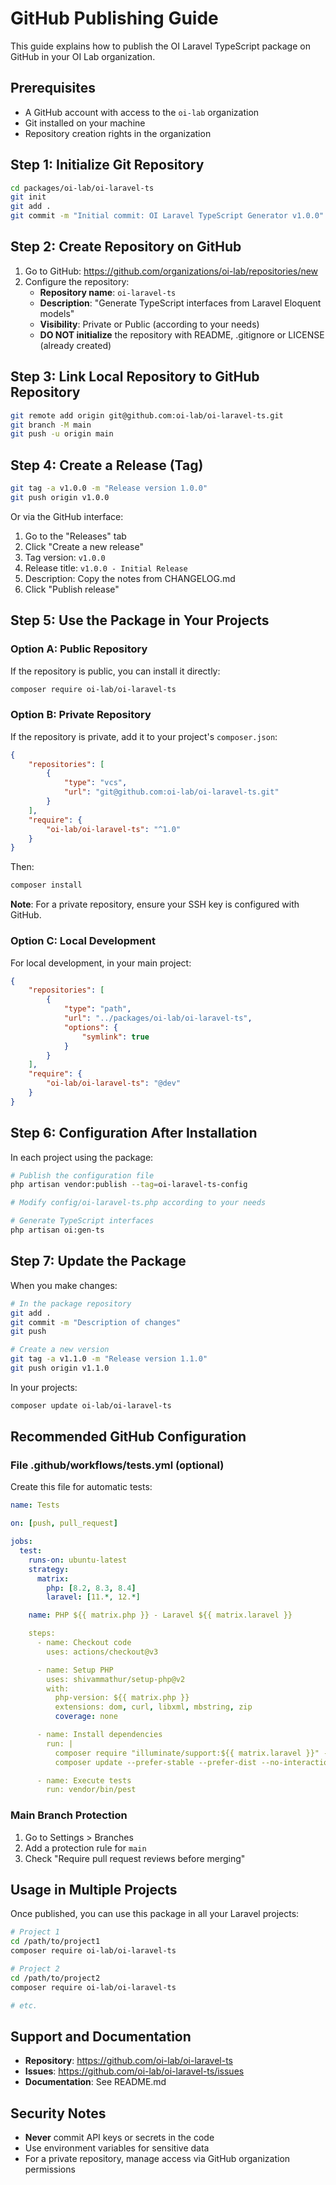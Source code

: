 # GitHub Publishing Guide

This guide explains how to publish the OI Laravel TypeScript package on GitHub in your OI Lab organization.

## Prerequisites

- A GitHub account with access to the `oi-lab` organization
- Git installed on your machine
- Repository creation rights in the organization

## Step 1: Initialize Git Repository

```bash
cd packages/oi-lab/oi-laravel-ts
git init
git add .
git commit -m "Initial commit: OI Laravel TypeScript Generator v1.0.0"
```

## Step 2: Create Repository on GitHub

1. Go to GitHub: https://github.com/organizations/oi-lab/repositories/new
2. Configure the repository:
   - **Repository name**: `oi-laravel-ts`
   - **Description**: "Generate TypeScript interfaces from Laravel Eloquent models"
   - **Visibility**: Private or Public (according to your needs)
   - **DO NOT initialize** the repository with README, .gitignore or LICENSE (already created)

## Step 3: Link Local Repository to GitHub Repository

```bash
git remote add origin git@github.com:oi-lab/oi-laravel-ts.git
git branch -M main
git push -u origin main
```

## Step 4: Create a Release (Tag)

```bash
git tag -a v1.0.0 -m "Release version 1.0.0"
git push origin v1.0.0
```

Or via the GitHub interface:
1. Go to the "Releases" tab
2. Click "Create a new release"
3. Tag version: `v1.0.0`
4. Release title: `v1.0.0 - Initial Release`
5. Description: Copy the notes from CHANGELOG.md
6. Click "Publish release"

## Step 5: Use the Package in Your Projects

### Option A: Public Repository

If the repository is public, you can install it directly:

```bash
composer require oi-lab/oi-laravel-ts
```

### Option B: Private Repository

If the repository is private, add it to your project's `composer.json`:

```json
{
    "repositories": [
        {
            "type": "vcs",
            "url": "git@github.com:oi-lab/oi-laravel-ts.git"
        }
    ],
    "require": {
        "oi-lab/oi-laravel-ts": "^1.0"
    }
}
```

Then:

```bash
composer install
```

**Note**: For a private repository, ensure your SSH key is configured with GitHub.

### Option C: Local Development

For local development, in your main project:

```json
{
    "repositories": [
        {
            "type": "path",
            "url": "../packages/oi-lab/oi-laravel-ts",
            "options": {
                "symlink": true
            }
        }
    ],
    "require": {
        "oi-lab/oi-laravel-ts": "@dev"
    }
}
```

## Step 6: Configuration After Installation

In each project using the package:

```bash
# Publish the configuration file
php artisan vendor:publish --tag=oi-laravel-ts-config

# Modify config/oi-laravel-ts.php according to your needs

# Generate TypeScript interfaces
php artisan oi:gen-ts
```

## Step 7: Update the Package

When you make changes:

```bash
# In the package repository
git add .
git commit -m "Description of changes"
git push

# Create a new version
git tag -a v1.1.0 -m "Release version 1.1.0"
git push origin v1.1.0
```

In your projects:

```bash
composer update oi-lab/oi-laravel-ts
```

## Recommended GitHub Configuration

### File .github/workflows/tests.yml (optional)

Create this file for automatic tests:

```yaml
name: Tests

on: [push, pull_request]

jobs:
  test:
    runs-on: ubuntu-latest
    strategy:
      matrix:
        php: [8.2, 8.3, 8.4]
        laravel: [11.*, 12.*]

    name: PHP ${{ matrix.php }} - Laravel ${{ matrix.laravel }}

    steps:
      - name: Checkout code
        uses: actions/checkout@v3

      - name: Setup PHP
        uses: shivammathur/setup-php@v2
        with:
          php-version: ${{ matrix.php }}
          extensions: dom, curl, libxml, mbstring, zip
          coverage: none

      - name: Install dependencies
        run: |
          composer require "illuminate/support:${{ matrix.laravel }}" --no-interaction --no-update
          composer update --prefer-stable --prefer-dist --no-interaction

      - name: Execute tests
        run: vendor/bin/pest
```

### Main Branch Protection

1. Go to Settings > Branches
2. Add a protection rule for `main`
3. Check "Require pull request reviews before merging"

## Usage in Multiple Projects

Once published, you can use this package in all your Laravel projects:

```bash
# Project 1
cd /path/to/project1
composer require oi-lab/oi-laravel-ts

# Project 2
cd /path/to/project2
composer require oi-lab/oi-laravel-ts

# etc.
```

## Support and Documentation

- **Repository**: https://github.com/oi-lab/oi-laravel-ts
- **Issues**: https://github.com/oi-lab/oi-laravel-ts/issues
- **Documentation**: See README.md

## Security Notes

- **Never** commit API keys or secrets in the code
- Use environment variables for sensitive data
- For a private repository, manage access via GitHub organization permissions
